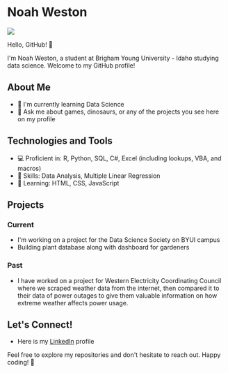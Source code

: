 # Noah Weston

![](https://github-readme-stats.vercel.app/api/top-langs/?username=nweston2&theme=dark&layout=compact)

Hello, GitHub! 👋

I'm Noah Weston, a student at Brigham Young University - Idaho studying data science. Welcome to my GitHub profile!

## About Me

- 🌱 I'm currently learning Data Science
- 💬 Ask me about games, dinosaurs, or any of the projects you see here on my profile

## Technologies and Tools

- 💻 Proficient in: R, Python, SQL, C#, Excel (including lookups, VBA, and macros)
- 🚀 Skills: Data Analysis, Multiple Linear Regression
- 🍎 Learning: HTML, CSS, JavaScript

## Projects

### Current

- I'm working on a project for the Data Science Society on BYUI campus
- Building plant database along with dashboard for gardeners

### Past

- I have worked on a project for Western Electricity Coordinating Council where we scraped weather data from the internet, then compared it to their data of power outages to give them valuable information on how extreme weather affects power usage.

## Let's Connect!

- Here is my [LinkedIn](https://www.linkedin.com/in/noah-weston-360403153/) profile

Feel free to explore my repositories and don't hesitate to reach out. Happy coding! 🚀
<!--
**nweston2/nweston2** is a ✨ _special_ ✨ repository because its `README.md` (this file) appears on your GitHub profile.

Here are some ideas to get you started:

- 🔭 I’m currently working on ...
- 🌱 I’m currently learning ...
- 👯 I’m looking to collaborate on ...
- 🤔 I’m looking for help with ...
- 💬 Ask me about ...
- 📫 How to reach me: ...
- 😄 Pronouns: ...
- ⚡ Fun fact: ...
-->
